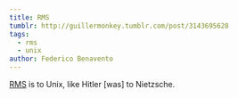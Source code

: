 ```yaml
---
title: RMS
tumblr: http://guillermonkey.tumblr.com/post/3143695628
tags:
  - rms
  - unix
author: Federico Benavento
---
```


[RMS](https://en.wikipedia.org/wiki/Richard_Stallman "Richard Matthew Stallman") is to Unix, like Hitler [was] to Nietzsche.
